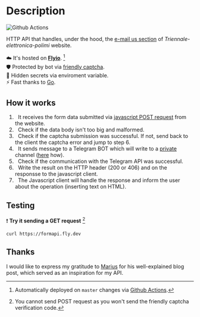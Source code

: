 # Description

![Github Actions](https://github.com/TIT8/go-api/actions/workflows/fly.yml/badge.svg)

HTTP API that handles, under the hood, the [e-mail us section](https://triennale-elettronica-polimi.netlify.app/contact/#e-mail-us) of _Triennale-elettronica-polimi_ website.   

☁️ It's hosted on **[Flyio](https://fly.io/)**. [^1]  
🛡️ Protected by bot via [friendly captcha](https://friendlycaptcha.com/).  
👻 Hidden secrets via enviroment variable.  
⚡ Fast thanks to [Go](https://go.dev/).  

[^1]: Automatically deployed on `master` changes via [Github Actions](https://github.com/TIT8/go-api/actions/workflows/fly.yml).  

## How it works

1. &nbsp; It receives the form data submitted via [javascript POST request](https://github.com/valerionew/triennale-elettronica-polimi/blob/master/layouts/shortcodes/contact.html#L58) from the website.
2. &nbsp; Check if the data body isn't too big and malformed.
3. &nbsp; Check if the captcha submission was successful. If not, send back to the client the captcha error and jump to step 6.
4. &nbsp; It sends message to a Telegram BOT which will write to a <ins>private</ins> channel ([here](https://stackoverflow.com/questions/33858927/how-to-obtain-the-chat-id-of-a-private-telegram-channel) how).
5. &nbsp; Check if the communication with the Telegram API was successful.
6. &nbsp; Write the result on the HTTP header (200 or 406) and on the responsse to the javascript client.
7. &nbsp; The Javascript client will handle the response and inform the user about the operation (inserting text on HTML).

## Testing

❗ **Try it sending a GET request** [^2]
```
curl https://formapi.fly.dev
```

[^2]: You cannot send POST request as you won't send the friendly captcha verification code. 

## Thanks

I would like to express my gratitude to [Marius](https://medium.com/geekculture/how-to-use-go-to-send-telegram-messages-to-your-phone-a819bdf7f35c) for his well-explained blog post, which served as an inspiration for my API.
